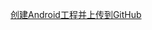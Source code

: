 [创建Android工程并上传到GitHub](https://github.com/Schean17/Android20/blob/master/Android%20project/README.md)